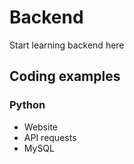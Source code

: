 # Backend

Start learning backend here

## Coding examples

### Python

- Website
- API requests
- MySQL
